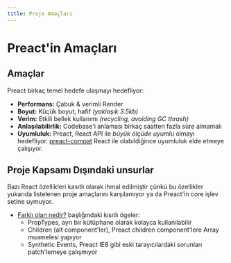 ```yaml
---
title: Proje Amaçları
---
```


# Preact'in Amaçları

## Amaçlar

Preact birkaç temel hedefe ulaşmayı hedefliyor:

- **Performans:** Çabuk & verimli Render
- **Boyut:** Küçük boyut, hafif _(yaklaşık 3.5kb)_
- **Verim:** Etkili bellek kullanımı _(recycling, avoiding GC thrash)_
- **Anlaşılabilirlik:** Codebase'i anlaması birkaç saatten fazla süre almamalı
- **Uyumluluk:** Preact, React API ile _büyük ölçüde uyumlu_ olmayı hedefliyor. [preact-compat] React ile olabildiğince uyumluluk elde etmeye çalışıyor.

## Proje Kapsamı Dışındaki unsurlar

Bazı React özellikleri kasıtlı olarak ihmal edilmiştir çünkü bu özellikler yukarıda listelenen proje
amaçlarını karşılamıyor ya da Preact'in core işlev setine uymuyor.

- [Farklı olan nedir?](/guide/v8/differences-to-react#whats-missing) başlığındaki kısıtlı ögeler:
    - PropTypes, ayrı bir kütüphane olarak kolayca kullanılabilir
    - Children (alt component'ler), Preact children component'lere Array muamelesi yapıyor
    - Synthetic Events, Preact IE8 gibi eski tarayıcılardaki sorunları patch'lemeye çalışmıyor

[preact-compat]: https://github.com/preactjs/preact-compat/
